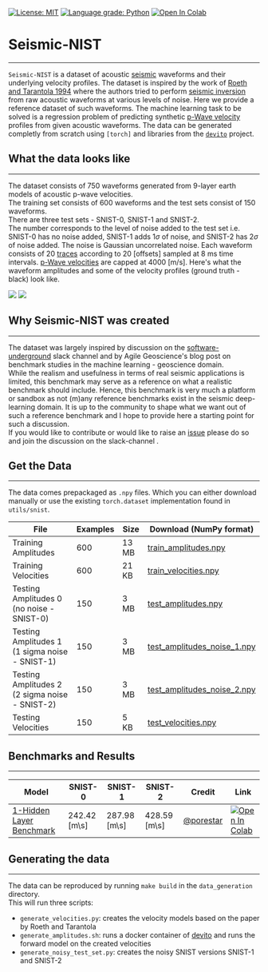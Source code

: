 [![License: MIT](https://img.shields.io/badge/License-MIT-yellow.svg)](https://opensource.org/licenses/MIT) 
[![Language grade: Python](https://img.shields.io/lgtm/grade/python/g/LukasMosser/SNIST.svg?logo=lgtm&logoWidth=18)](https://lgtm.com/projects/g/LukasMosser/SNIST/context:python) [![Open In Colab](https://colab.research.google.com/assets/colab-badge.svg)](https://colab.research.google.com/github/LukasMosser/SNIST/benchmarks/SNIST_Benchmark_Roeth_and_Tarantola.ipynb)

# Seismic-NIST
---
```Seismic-NIST``` is a dataset of acoustic [seismic]() waveforms and their underlying velocity profiles. The dataset is inspired by the work of [Roeth and Tarantola 1994]() where the authors tried to perform [seismic inversion]() from raw acoustic waveforms at various levels of noise. Here we provide a reference dataset of such waveforms. The machine learning task to be solved is a regression problem of predicting synthetic [p-Wave velocity]()  profiles from given acoustic waveforms. The data can be generated completly from scratch using ```[torch]``` and libraries from the [```devito```]() project.

## What the data looks like
---
The dataset consists of 750 waveforms generated from 9-layer earth models of acoustic p-wave velocities.  
The training set consists of 600 waveforms and the test sets consist of 150 waveforms.  
There are three test sets - SNIST-0, SNIST-1 and SNIST-2.  
The number corresponds to the level of noise added to the test set i.e. SNIST-0 has no noise added, SNIST-1 adds $1 \sigma$ of noise, and SNIST-2 has $2 \sigma$ of noise added. The noise is Gaussian uncorrelated noise.
Each waveform consists of 20 [traces]() according to 20 [offsets] sampled at 8 ms time intervals. [p-Wave velocities]() are capped at 4000 [m/s]. 
Here's what the waveform amplitudes and some of the velocity profiles (ground truth - black) look like.

![](benchmarks/figures/test_amplitudes_grid.png)
![](benchmarks/figures/test_velocities_grid.png)

## Why Seismic-NIST was created
---
The dataset was largely inspired by discussion on the [software-underground]() slack channel and by Agile Geoscience's blog post on benchmark studies in the machine learning - geoscience domain.    
While the realism and usefulness in terms of real seismic applications is limited, this benchmark may serve as a reference on what a realistic benchmark should include. Hence, this benchmark is very much a platform or sandbox as not (m)any reference benchmarks exist in the seismic deep-learning domain. It is up to the community to shape what we want out of such a reference benchmark and I hope to provide here a starting point for such a discussion.  
If you would like to contribute or would like to raise an [issue]() please do so and join the discussion on the slack-channel []().

## Get the Data
---
The data comes prepackaged as ```.npy``` files. Which you can either download manually or use the existing ```torch.dataset``` implementation found in ```utils/snist```.

| File            | Examples | Size | Download (NumPy format)      |
|-----------|--------------|------------|------------------|
| Training Amplitudes | 600             | 13 MB | [train_amplitudes.npy](https://raw.githubusercontent.com/LukasMosser/SNIST/master/data/train/train_amplitudes.npy) |
| Training Velocities | 600             | 21 KB | [train_velocities.npy](https://raw.githubusercontent.com/LukasMosser/SNIST/master/data/train/train_velocities.npy)  |
| Testing Amplitudes 0 (no noise - SNIST-0)  | 150             | 3 MB |[test_amplitudes.npy](https://raw.githubusercontent.com/LukasMosser/SNIST/master/data/test/test_amplitudes.npy)  |
| Testing Amplitudes 1 (1 sigma noise - SNIST-1)  | 150             | 3 MB |[test_amplitudes_noise_1.npy](https://raw.githubusercontent.com/LukasMosser/SNIST/master/data/test/test_amplitudes_noise_1.npy)  |
| Testing Amplitudes 2 (2 sigma noise - SNIST-2)  | 150             | 3 MB |[test_amplitudes_noise_2.npy](https://raw.githubusercontent.com/LukasMosser/SNIST/master/data/test/test_amplitudes_noise_2.npy)  |
| Testing Velocities  | 150            | 5 KB | [test_velocities.npy](https://raw.githubusercontent.com/LukasMosser/SNIST/master/data/test/test_velocities.npy) |

## Benchmarks and Results
---
|Model                            | SNIST-0 | SNIST-1 | SNIST-2 | Credit | Link 
|---------------------------------|---------|---------|---------|--------|------
|[1-Hidden Layer Benchmark](benchmarks/SNIST-Benchmark-Roeth-and-Tarantola.ipynb)     | 242.42 [m\s] | 287.98 [m\s] | 428.59 [m\s] | [@porestar](twitter.com/porestar)|[![Open In Colab](https://colab.research.google.com/assets/colab-badge.svg)](https://colab.research.google.com/github/LukasMosser/SNIST/benchmarks/SNIST_Benchmark_Roeth_and_Tarantola.ipynb)

## Generating the data
---
The data can be reproduced by running ```make build``` in the ```data_generation```
directory.  
This will run three scripts:
- ```generate_velocities.py```: creates the velocity models based on the paper by Roeth and Tarantola
- ```generate_amplitudes.sh```: runs a docker container of [devito](https://github.com/opesci/devito) and runs the forward model on the created velocities
- ```generate_noisy_test_set.py```: creates the noisy SNIST versions SNIST-1 and SNIST-2

